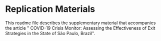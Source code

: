 # Replication Materials
This readme file describes the supplementary material that accompanies the article " COVID-19 Crisis Monitor: Assessing the Effectiveness of Exit Strategies in the State of São Paulo, Brazil".
